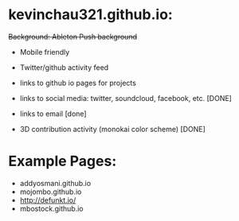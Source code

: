 # kevinchau321.github.io:

  ~~Background: Ableton Push background~~
  * Mobile friendly
  * Twitter/github activity feed
  * links to github io pages for projects
  * links to social media: twitter, soundcloud, facebook, etc. [DONE]
  * links to email [done]

  * 3D contribution activity (monokai color scheme) [DONE]

  # Example Pages:
  * addyosmani.github.io
  * mojombo.github.io
  * http://defunkt.io/
  *  mbostock.github.io
